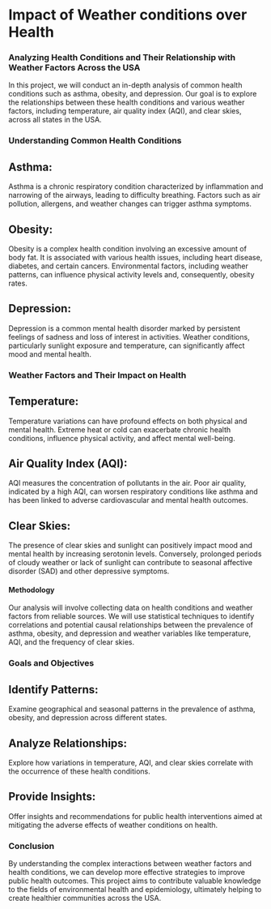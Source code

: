 # Impact of Weather conditions over Health

### Analyzing Health Conditions and Their Relationship with Weather Factors Across the USA
In this project, we will conduct an in-depth analysis of common health conditions such as asthma, obesity, and depression. Our goal is to explore the relationships between these health conditions and various weather factors, including temperature, air quality index (AQI), and clear skies, across all states in the USA.

### Understanding Common Health Conditions

## Asthma:
Asthma is a chronic respiratory condition characterized by inflammation and narrowing of the airways, leading to difficulty breathing. Factors such as air pollution, allergens, and weather changes can trigger asthma symptoms.
## Obesity:
Obesity is a complex health condition involving an excessive amount of body fat. It is associated with various health issues, including heart disease, diabetes, and certain cancers. Environmental factors, including weather patterns, can influence physical activity levels and, consequently, obesity rates.
## Depression:
Depression is a common mental health disorder marked by persistent feelings of sadness and loss of interest in activities. Weather conditions, particularly sunlight exposure and temperature, can significantly affect mood and mental health.

### Weather Factors and Their Impact on Health

## Temperature:
Temperature variations can have profound effects on both physical and mental health. Extreme heat or cold can exacerbate chronic health conditions, influence physical activity, and affect mental well-being.
## Air Quality Index (AQI):
AQI measures the concentration of pollutants in the air. Poor air quality, indicated by a high AQI, can worsen respiratory conditions like asthma and has been linked to adverse cardiovascular and mental health outcomes.
## Clear Skies:
The presence of clear skies and sunlight can positively impact mood and mental health by increasing serotonin levels. Conversely, prolonged periods of cloudy weather or lack of sunlight can contribute to seasonal affective disorder (SAD) and other depressive symptoms.

#### Methodology

Our analysis will involve collecting data on health conditions and weather factors from reliable sources. We will use statistical techniques to identify correlations and potential causal relationships between the prevalence of asthma, obesity, and depression and weather variables like temperature, AQI, and the frequency of clear skies.

### Goals and Objectives

## Identify Patterns:
Examine geographical and seasonal patterns in the prevalence of asthma, obesity, and depression across different states.
## Analyze Relationships:
Explore how variations in temperature, AQI, and clear skies correlate with the occurrence of these health conditions.
## Provide Insights:
Offer insights and recommendations for public health interventions aimed at mitigating the adverse effects of weather conditions on health.

### Conclusion
By understanding the complex interactions between weather factors and health conditions, we can develop more effective strategies to improve public health outcomes. This project aims to contribute valuable knowledge to the fields of environmental health and epidemiology, ultimately helping to create healthier communities across the USA.


